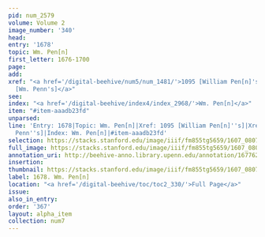 ```yaml
---
pid: num_2579
volume: Volume 2
image_number: '340'
head:
entry: '1678'
topic: Wm. Pen[n]
first_letter: 1676-1700
page:
add:
xref: "<a href='/digital-beehive/num5/num_1481/'>1095 [William Pen[n]'s]</a>|<a href='/digital-beehive/num8/num_2896/'>1970
  [Wm. Penn's]</a>"
see:
index: "<a href='/digital-beehive/index4/index_2968/'>Wm. Pen[n]</a>"
item: "#item-aaadb23fd"
unparsed:
line: 'Entry: 1678|Topic: Wm. Pen[n]|Xref: 1095 [William Pen[n]''s]|Xref: 1970 [Wm.
  Penn''s]|Index: Wm. Pen[n]|#item-aaadb23fd'
selection: https://stacks.stanford.edu/image/iiif/fm855tg5659/1607_0807/827,1923,2976,1518/full/0/default.jpg
full_image: https://stacks.stanford.edu/image/iiif/fm855tg5659/1607_0807/full/full/0/default.jpg
annotation_uri: http://beehive-anno.library.upenn.edu/annotation/1677621725572
insertion:
thumbnail: https://stacks.stanford.edu/image/iiif/fm855tg5659/1607_0807/827,1923,600,180/250,/0/default.jpg
label: 1678. Wm. Pen[n]
location: "<a href='/digital-beehive/toc/toc2_330/'>Full Page</a>"
issue:
also_in_entry:
order: '367'
layout: alpha_item
collection: num7
---
```

